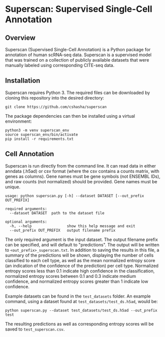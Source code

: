 # Superscan: Supervised Single-Cell Annotation

## Overview

Superscan (Supervised Single-Cell Annotation) is a Python package for annotation of human scRNA-seq data. Superscan is a supervised model that was trained on a collection of publicly available datasets that were manually labeled using corresponding CITE-seq data.

## Installation

Superscan requires Python 3. The required files can be downloaded by cloning this repository into the desired directory:

```
git clone https://github.com/cshasha/superscan
```

The package dependencies can then be installed using a virtual environment:

```
python3 -m venv superscan_env
source superscan_env/bin/activate
pip install -r requirements.txt
```

## Cell Annotation

Superscan is run directly from the command line. It can read data in either anndata (.h5ad) or csv format (where the csv contains a counts matrix, with genes as columns). Gene names must be gene symbols (not ENSEMBL IDs), and raw counts (not normalized) should be provided. Gene names must be unique.

```
usage: python superscan.py [-h] --dataset DATASET [--out_prefix OUT_PREFIX]

required arguments:
  --dataset DATASET  path to the dataset file

optional arguments:
  -h, --help                show this help message and exit
  --out_prefix OUT_PREFIX   output filename prefix
  ```
  
  The only required argument is the input dataset. The output filename prefix can be specified, and will default to "predictions". The output will be written to `<out_prefix>_superscan.txt`. In addition to saving the results in this file, a summary of the predictions will be shown, displaying the number of cells classified to each cell type, as well as the mean normalized entropy score (an indication of the confidence of the prediction) per cell type. Normalized entropy scores less than 0.1 indicate high confidence in the classification, normalized entropy scores between 0.1 and 0.3 indicate medium confidence, and normalized entropy scores greater than 1 indicate low confidence.
  
  Example datasets can be found in the `test_datasets` folder. An example command, using a dataset found at `test_datasets/test_ds.h5ad`, would be:
  
  ```
  python superscan.py --dataset test_datasets/test_ds.h5ad --out_prefix test
  ```
  The resulting predictions as well as corresponding entropy scores will be saved to `test_superscan.csv`.
